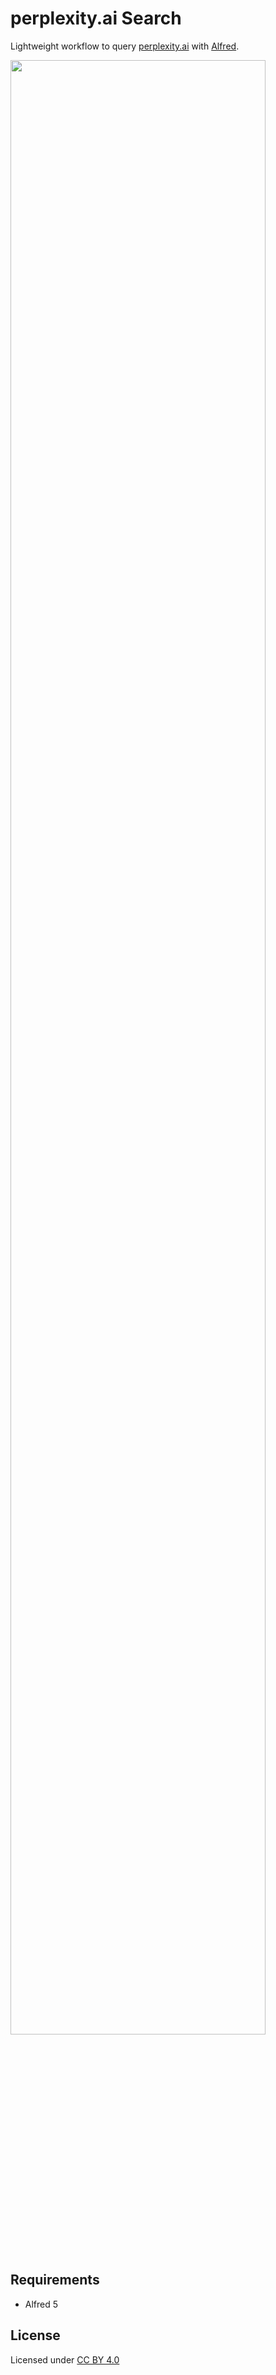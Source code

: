 # perplexity.ai Search
Lightweight workflow to query [perplexity.ai](https://www.perplexity.ai) with [Alfred](https://www.alfredapp.com/).

<img src="https://github.com/user-attachments/assets/4349d4c0-c2ff-48ed-ab06-9c19141c4eb8" width="90%">

## Requirements
* Alfred 5

## License
Licensed under [CC BY 4.0](https://creativecommons.org/licenses/by/4.0/deed.en)
